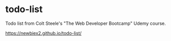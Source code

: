 # todo-list
Todo list from Colt Steele's "The Web Developer Bootcamp" Udemy course.

https://newbiex2.github.io/todo-list/
